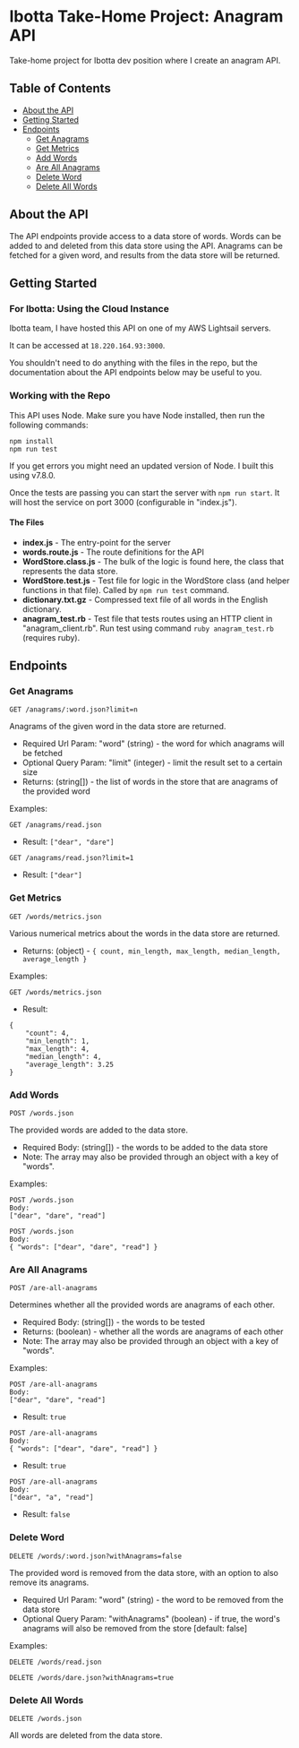 # Ibotta Take-Home Project: Anagram API
Take-home project for Ibotta dev position where I create an anagram API.

## Table of Contents
- [About the API](#about-the-api)
- [Getting Started](#getting-started)
- [Endpoints](#endpoints)
    - [Get Anagrams](#get-anagrams)
    - [Get Metrics](#get-metrics)
    - [Add Words](#add-words)
    - [Are All Anagrams](#are-all-anagrams)
    - [Delete Word](#delete-word)
    - [Delete All Words](#delete-all-words)

## About the API
The API endpoints provide access to a data store of words.
Words can be added to and deleted from this data store using the API.
Anagrams can be fetched for a given word, and results from the data store will be returned.

## Getting Started

### For Ibotta: Using the Cloud Instance
Ibotta team, I have hosted this API on one of my AWS Lightsail servers.

It can be accessed at `18.220.164.93:3000`.

You shouldn't need to do anything with the files in the repo, but the documentation about the API endpoints below may be useful to you.

### Working with the Repo
This API uses Node. Make sure you have Node installed, then run the following commands:
```
npm install
npm run test
```
If you get errors you might need an updated version of Node. I built this using v7.8.0.

Once the tests are passing you can start the server with `npm run start`. It will host the service on port 3000 (configurable in "index.js").

#### The Files
- **index.js** - The entry-point for the server
- **words.route.js** - The route definitions for the API
- **WordStore.class.js** - The bulk of the logic is found here, the class that represents the data store.
- **WordStore.test.js** - Test file for logic in the WordStore class (and helper functions in that file). Called by `npm run test` command.
- **dictionary.txt.gz** - Compressed text file of all words in the English dictionary.
- **anagram_test.rb** - Test file that tests routes using an HTTP client in "anagram_client.rb". Run test using command `ruby anagram_test.rb` (requires ruby).

## Endpoints

### Get Anagrams

`GET /anagrams/:word.json?limit=n`

Anagrams of the given word in the data store are returned.
- Required Url Param: "word" (string) - the word for which anagrams will be fetched
- Optional Query Param: "limit" (integer) - limit the result set to a certain size
- Returns: (string[]) - the list of words in the store that are anagrams of the provided word

Examples:

`GET /anagrams/read.json`
- Result: `["dear", "dare"]`

`GET /anagrams/read.json?limit=1`
- Result: `["dear"]`

### Get Metrics
`GET /words/metrics.json`

Various numerical metrics about the words in the data store are returned.
- Returns: (object) - `{ count, min_length, max_length, median_length, average_length }`

Examples:

`GET /words/metrics.json`
- Result:
```
{
    "count": 4,
    "min_length": 1,
    "max_length": 4,
    "median_length": 4,
    "average_length": 3.25
}
```

### Add Words
`POST /words.json`

The provided words are added to the data store.
- Required Body: (string[]) - the words to be added to the data store
- Note: The array may also be provided through an object with a key of "words".

Examples:

```
POST /words.json
Body:
["dear", "dare", "read"]
```

```
POST /words.json
Body:
{ "words": ["dear", "dare", "read"] }
```

### Are All Anagrams
`POST /are-all-anagrams`

Determines whether all the provided words are anagrams of each other.
- Required Body: (string[]) - the words to be tested
- Returns: (boolean) - whether all the words are anagrams of each other
- Note: The array may also be provided through an object with a key of "words".

Examples:

```
POST /are-all-anagrams
Body:
["dear", "dare", "read"]
```
- Result: `true`

```
POST /are-all-anagrams
Body:
{ "words": ["dear", "dare", "read"] }
```
- Result: `true`

```
POST /are-all-anagrams
Body:
["dear", "a", "read"]
```
- Result: `false`

### Delete Word
`DELETE /words/:word.json?withAnagrams=false`

The provided word is removed from the data store, with an option to also remove its anagrams.
- Required Url Param: "word" (string) - the word to be removed from the data store
- Optional Query Param: "withAnagrams" (boolean) - if true, the word's anagrams will also be removed from the store [default: false]

Examples:

`DELETE /words/read.json`

`DELETE /words/dare.json?withAnagrams=true`

### Delete All Words
`DELETE /words.json`

All words are deleted from the data store.
